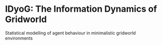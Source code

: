 # IDyoG: The Information Dynamics of Gridworld

Statistical modelling of agent behaviour in minimalistic gridworld environments
